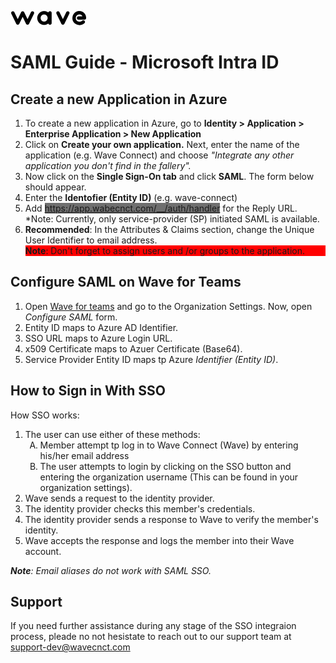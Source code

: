 ![](.github/logo.png)
# SAML Guide - Microsoft Intra ID

## Create a new Application in Azure

1. To create a new application in Azure, go to **Identity > Application > Enterprise Application > New Application**
2. Click on **Create your own application.** Next, enter the name of the application (e.g. Wave Connect) and choose *"Integrate any other application you don't find in the fallery".*
3. Now click on the **Single Sign-On tab** and click **SAML**. The form below should appear.
4. Enter the **Identofier (Entity ID)** (e.g. wave-connect)
5. Add <span style="background-color: #6F6F6F">https://app.wabecnct.com/__/auth/handler</span> for the Reply URL.
*Note: Currently, only service-provider (SP) initiated SAML is available.
6. **Recommended**: In the Attributes & Claims section, change the Unique User Identifier to email address.
<span style="background-color: #FF0000; display: block; max-width=100%;"> **Note**: Don't forget to assign users and /or groups to the application.</span>
<div style="page-break-after: always;"></div>

## Configure SAML on Wave for Teams

1. Open <a href="https://teams.wavecnct.com/"> Wave for teams</a> and go to the Organization Settings. Now, open *Configure SAML* form.
2. Entity ID maps to Azure AD Identifier.
3. SSO URL maps to Azure Login URL.
4. x509 Certificate maps to Azuer Certificate (Base64).
5. Service Provider Entity ID maps tp Azure *Identifier (Entity ID)*.

<div style="page-break-after: always;"></div>

## How to Sign in With SSO
How SSO works:

<ol>
    <li>The user can use either of these methods:
        <ol style="list-style-type: upper-alpha">    
            <li>Member attempt tp log in to Wave Connect (Wave) by entering his/her email address</li>
            <li>The user attempts to login by clicking on the SSO button and entering the organization username (This can be found in your organization settings).</li>
            </ol>
    </li>
    <li>Wave sends a request to the identity provider.</li>
    <li>The identity provider checks this member's credentials.</li>
    <li>The identity provider sends a response to Wave to verify the member's identity.</li>
    <li>Wave accepts the response and logs the member into their Wave account.</li>
</ol>

***Note**: Email aliases do not work with SAML SSO.*

## Support
If you need further assistance during any stage of the SSO integraion process, pleade no not hesistate to reach out to our support team at <a href="support-dev@wavecnct.com">support-dev@wavecnct.com</a>




